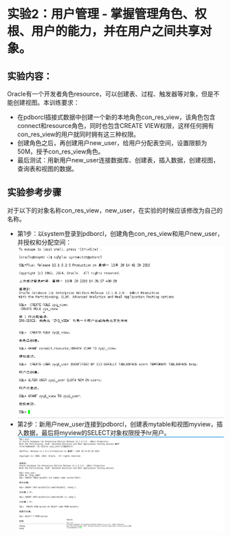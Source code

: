 # 实验2：用户管理 - 掌握管理角色、权根、用户的能力，并在用户之间共享对象。
## 实验内容：
Oracle有一个开发者角色resource，可以创建表、过程、触发器等对象，但是不能创建视图。本训练要求：
* 在pdborcl插接式数据中创建一个新的本地角色con_res_view，该角色包含connect和resource角色，同时也包含CREATE VIEW权限，这样任何拥有con_res_view的用户就同时拥有这三种权限。
* 创建角色之后，再创建用户new_user，给用户分配表空间，设置限额为50M，授予con_res_view角色。
* 最后测试：用新用户new_user连接数据库、创建表，插入数据，创建视图，查询表和视图的数据。
## 实验参考步骤
对于以下的对象名称con_res_view，new_user，在实验的时候应该修改为自己的名称。
* 第1步：以system登录到pdborcl，创建角色con_res_view和用户new_user，并授权和分配空间：
![](https://github.com/ZYQHZ/ORACLE/blob/master/test2/1.PNG)
* 第2步：新用户new_user连接到pdborcl，创建表mytable和视图myview，插入数据，最后将myview的SELECT对象权限授予hr用户。
![](https://github.com/ZYQHZ/ORACLE/blob/master/test2/222.png)
